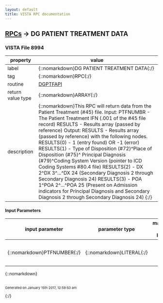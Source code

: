 ```yaml
---
layout: default
title: VISTA RPC documentation
---
```




## [RPCs](TableOfContent.md) &#8594; DG PATIENT TREATMENT DATA 



### VISTA File 8994 


 property | value 
--- | --- 
 label | {::nomarkdown}DG PATIENT TREATMENT DATA{:/}
 tag | {::nomarkdown}RPC{:/}
 routine | [DGPTFAPI](http://code.osehra.org/dox/Routine_DGPTFAPI_source.html)
 return value type | {::nomarkdown}ARRAY{:/}
 description | {::nomarkdown}This RPC will return data from the Patient Treatment (#45) file. Input:  PTFNUMBR - The Patient Treatment IFN (.001 of the #45 file record)   RESULTS - Results array (passed by reference)     Output:     RESULTS - Results array (passed by reference) with the following               nodes.   RESULTS(0) - 1 (entry found) OR -1 (error)  RESULTS(1) - Type of Disposition (#72)^Place of Disposition (#75)^               Principal Diagnosis (#79)^Coding System Version (pointer to              ICD Coding Systems #80.4 file)  RESULTS(2) - DX 2^DX 3^...^DX 24 (Secondary Diagnosis 2 through Secondary              Diagnosis 24)  RESULTS(3) - POA 1^POA 2^...^POA 25 (Present on Admission indicators for              Principal Diagnosis and Secondary Diagnosis 2 through               Secondary Diagnosis 24) {:/}

#### Input Parameters

| input parameter | parameter type | maximum data length | required | description | 
| --- | --- | --- | --- | --- | 
| {::nomarkdown}PTFNUMBER{:/} | {::nomarkdown}LITERAL{:/} |  | {::nomarkdown}true{:/} | {::nomarkdown}The Patient Treatment IFN (.001 of the #45 file record) {:/} | 

{::nomarkdown} <br/><br/><p style="font-size: 11px">Generated on January 15th 2017, 12:59:50 am</p>{:/}